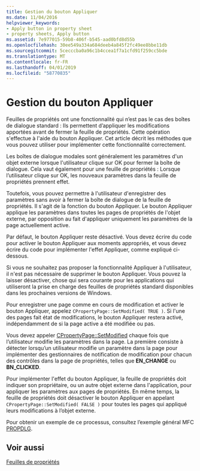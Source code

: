 ```yaml
---
title: Gestion du bouton Appliquer
ms.date: 11/04/2016
helpviewer_keywords:
- Apply button in property sheet
- property sheets, Apply button
ms.assetid: 7e977015-59b8-406f-b545-aad0bfd8d55b
ms.openlocfilehash: 30ee549a334a684deeb4a845f2fc49ee8bbe11db
ms.sourcegitcommit: 5cecccba0a96c1b4ccea1f7a1cfd91f259cc5bde
ms.translationtype: MT
ms.contentlocale: fr-FR
ms.lasthandoff: 04/01/2019
ms.locfileid: "58770835"
---
```

# <a name="handling-the-apply-button"></a>Gestion du bouton Appliquer

Feuilles de propriétés ont une fonctionnalité qui n’est pas le cas des boîtes de dialogue standard : Ils permettent d’appliquer les modifications apportées avant de fermer la feuille de propriétés. Cette opération s'effectue à l'aide du bouton Appliquer. Cet article décrit les méthodes que vous pouvez utiliser pour implémenter cette fonctionnalité correctement.

Les boîtes de dialogue modales sont généralement les paramètres d'un objet externe lorsque l'utilisateur clique sur OK pour fermer la boîte de dialogue. Cela vaut également pour une feuille de propriétés : Lorsque l’utilisateur clique sur OK, les nouveaux paramètres dans la feuille de propriétés prennent effet.

Toutefois, vous pouvez permettre à l'utilisateur d'enregistrer des paramètres sans avoir à fermer la boîte de dialogue de la feuille de propriétés. Il s'agit de la fonction du bouton Appliquer. Le bouton Appliquer applique les paramètres dans toutes les pages de propriétés de l'objet externe, par opposition au fait d'appliquer uniquement les paramètres de la page actuellement active.

Par défaut, le bouton Appliquer reste désactivé. Vous devez écrire du code pour activer le bouton Appliquer aux moments appropriés, et vous devez écrire du code pour implémenter l'effet Appliquer, comme expliqué ci-dessous.

Si vous ne souhaitez pas proposer la fonctionnalité Appliquer à l'utilisateur, il n'est pas nécessaire de supprimer le bouton Appliquer. Vous pouvez la laisser désactiver, chose qui sera courante pour les applications qui utiliseront la prise en charge des feuilles de propriétés standard disponibles dans les prochaines versions de Windows.

Pour enregistrer une page comme en cours de modification et activer le bouton Appliquer, appelez `CPropertyPage::SetModified( TRUE )`. Si l'une des pages fait état de modifications, le bouton Appliquer restera activé, indépendamment de si la page active a été modifiée ou pas.

Vous devez appeler [CPropertyPage::SetModified](../mfc/reference/cpropertypage-class.md#setmodified) chaque fois que l’utilisateur modifie les paramètres dans la page. La première consiste à détecter lorsqu’un utilisateur modifie un paramètre dans la page pour implémenter des gestionnaires de notification de modification pour chacun des contrôles dans la page de propriétés, telles que **EN_CHANGE** ou **BN_CLICKED**.

Pour implémenter l'effet du bouton Appliquer, la feuille de propriétés doit indiquer son propriétaire, ou un autre objet externe dans l'application, pour appliquer les paramètres aux pages de propriétés. En même temps, la feuille de propriétés doit désactiver le bouton Appliquer en appelant `CPropertyPage::SetModified( FALSE )` pour toutes les pages qui appliqué leurs modifications à l’objet externe.

Pour obtenir un exemple de ce processus, consultez l’exemple général MFC [PROPDLG](../overview/visual-cpp-samples.md).

## <a name="see-also"></a>Voir aussi

[Feuilles de propriétés](../mfc/property-sheets-mfc.md)
